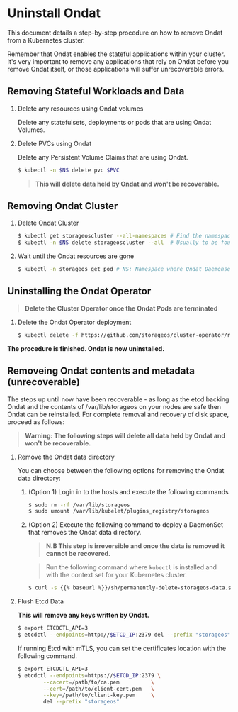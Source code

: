# Uninstall Ondat

This document details a step-by-step procedure on how to remove Ondat from a
Kubernetes cluster.

Remember that Ondat enables the stateful applications within your cluster.
It's very important to remove any applications that rely on Ondat before
you remove Ondat itself, or those applications will suffer unrecoverable
errors.

## Removing Stateful Workloads and Data

1. Delete any resources using Ondat volumes

    Delete any statefulsets, deployments or pods that are using Ondat Volumes.

1. Delete PVCs using Ondat

    Delete any Persistent Volume Claims that are using Ondat.

    ```bash
    $ kubectl -n $NS delete pvc $PVC
    ```

    > **This will delete data held by Ondat and won't be recoverable.**

## Removing Ondat Cluster

1. Delete Ondat Cluster

    ```bash
    $ kubectl get storageoscluster --all-namespaces # Find the namespace where the Custom Resource runs
    $ kubectl -n $NS delete storageoscluster --all  # Usually to be found in storageos-operator
    ```
2. Wait until the Ondat resources are gone

    ```bash
    $ kubectl -n storageos get pod # NS: Namespace where Ondat Daemonset is running, usually 'storageos'
    ```
## Uninstalling the Ondat Operator

> **Delete the Cluster Operator once the Ondat Pods are terminated**

1. Delete the Ondat Operator deployment

    ```bash
    $ kubectl delete -f https://github.com/storageos/cluster-operator/releases/download/{{< param latest_operator_version >}}/storageos-operator.yaml
    ```
**The procedure is finished. Ondat is now uninstalled.**

## Removeing Ondat contents and metadata (unrecoverable)

The steps up until now have been recoverable - as long as the etcd backing
Ondat and the contents of /var/lib/storageos on your nodes are safe then
Ondat can be reinstalled. For complete removal and recovery of disk space,
proceed as follows:

> **Warning: The following steps will delete all data held by Ondat and won't be
> recoverable.**

1. Remove the Ondat data directory

    You can choose between the following options for removing the Ondat data directory:

    1. (Option 1) Login in to the hosts and execute the following commands

        ```bash
        $ sudo rm -rf /var/lib/storageos
        $ sudo umount /var/lib/kubelet/plugins_registry/storageos
        ```

    1. (Option 2) Execute the following command to deploy a DaemonSet that removes the
       Ondat data directory.

        > **N.B This step is irreversible and once the data is removed it cannot
        > be recovered.**

        > Run the following command where `kubectl` is installed and with the
        > context set for your Kubernetes cluster.

        ```bash
        $ curl -s {{% baseurl %}}/sh/permanently-delete-storageos-data.sh | bash
        ```

2. Flush Etcd Data

    **This will remove any keys written by Ondat.**

    ```bash
    $ export ETCDCTL_API=3
    $ etcdctl --endpoints=http://$ETCD_IP:2379 del --prefix "storageos"
    ```

    If running Etcd with mTLS, you can set the certificates location with the
    following command.

    ```bash
    $ export ETCDCTL_API=3
    $ etcdctl --endpoints=https://$ETCD_IP:2379 \
            --cacert=/path/to/ca.pem          \
            --cert=/path/to/client-cert.pem   \
            --key=/path/to/client-key.pem     \
            del --prefix "storageos"
    ```
